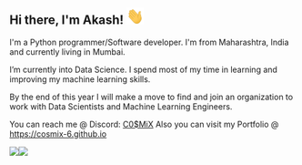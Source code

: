## Hi there, I'm Akash! <img src="https://raw.githubusercontent.com/CosmiX-6/CosmiX-6/master/wave.gif" width="30px">

I'm a Python programmer/Software developer. I'm from Maharashtra, India and currently living in Mumbai.

I’m currently into Data Science.
I spend most of my time in learning and improving my machine learning skills. 

By the end of this year I will make a move to find and join an organization to work with Data Scientists and Machine Learning Engineers.

You can reach me @ Discord: [C0$MiX](https://discord.com/users/366283102462541865)
Also you can visit my Portfolio @ https://cosmix-6.github.io

<img align="left" src="https://github-readme-stats.vercel.app/api?username=CosmiX-6&count_private=true&line_height=21&show_icons=true&hide_border=true&theme=yeblu"/>
<img align="left" src="https://github-readme-stats.vercel.app/api/top-langs/?username=CosmiX-6&layout=compact&card_width=250&hide_border=true&theme=yeblu"/>

<!---
CosmiX-6/CosmiX-6 is a ✨ special ✨ repository because its `README.md` (this file) appears on your GitHub profile.
You can click the Preview link to take a look at your changes.
--->
